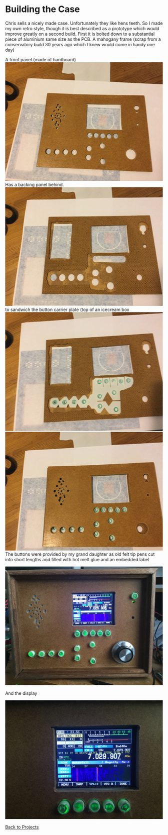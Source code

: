 # Building the Case

Chris sells a nicely made case. Unfortunately they like hens teeth.  So I made my own retro style, though it is best described as a prototype which would improve greatly on a second build.  First it is bolted down to a substantial piece of aluminium same size as the PCB.  A mahogany frame (scrap from a conservatory build 30 years ago which I knew would come in handy one day)

A front panel (made of hardboard)
![Front Panel](/images/IMG_1353.JPG)
Has a backing panel behind.
![Front inner Panel](/images/IMG_1354.JPG)
to sandwich the button carrier plate (top of an icecream box
![Button carrier](/images/IMG_1355.JPG)
![Front Panel](/images/IMG_1356.JPG)
The buttons were provided by my grand daughter as old felt tip pens cut into short lengths and filled with hot melt glue and an embedded label

![Finished](/images/IMG_1365.JPG)

And the display

![Display](/images/IMG_1367.JPG)

[Back to Projects](projects.md)